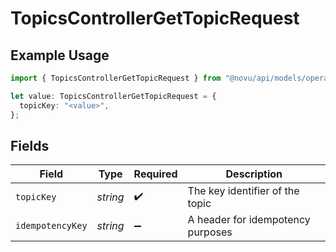 # TopicsControllerGetTopicRequest

## Example Usage

```typescript
import { TopicsControllerGetTopicRequest } from "@novu/api/models/operations";

let value: TopicsControllerGetTopicRequest = {
  topicKey: "<value>",
};
```

## Fields

| Field                             | Type                              | Required                          | Description                       |
| --------------------------------- | --------------------------------- | --------------------------------- | --------------------------------- |
| `topicKey`                        | *string*                          | :heavy_check_mark:                | The key identifier of the topic   |
| `idempotencyKey`                  | *string*                          | :heavy_minus_sign:                | A header for idempotency purposes |